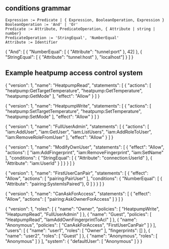 ## conditions grammar


```
Expression := Predicate | { Expression, BooleanOperation, Expression }
BooleanOperation := 'And' | 'Or'
Predicate := Attribute, PredicateOperation, { Attribute | string | number}
PredicateOperation := 'StringEqual', 'NumberEqual'
Attribute := Identifier
```


{
    "And": [ { "NumberEqual": [ { "Attribute": "tunnel:port" }, 42] },
             { "StringEqual": [ { "Attribute": "tunnel:host" }, "localhost"] } ]
}



## Example heatpump access control system

{
  "version": 1,
  "name": "HeatpumpRead",
  "statements": [
    {
      "actions": [ "heatpump:GetTargetTemperature", "heatpump:GetTemperature", "heatpump:GetMode" ],
      "effect": "Allow"
    }
  ]
}

{
  "version": 1,
  "name": "HeatpumpWrite",
  "statements": [
    {
      "actions": [ "heatpump:SetTargetTemperature", "heatpump:SetTemperature", "heatpump:SetMode" ],
      "effect": "Allow"
    }
  ]
}

{
  "version": 1,
  "name": "FullUserAdmin",
  "statements": [
    {
      "actions": [ "iam:AddUser", "iam:GetUser", "iam:ListUsers", "iam:AddRoleToUser", "iam:RemoveRoleFromUser" ],
      "effect": "Allow"
    }
  ]
}

{
  "version": 1,
  "name": "ModifyOwnUser",
  "statements": [
    {
      "effect": "Allow",
      "actions": [ "iam:AddFingerprint", "iam:RemoveFingerprint", "iam:SetName" ],
      "conditions": { "StringEqual": [ { "Attribute": "connection:UserId" }, { "Attribute": "iam:UserId" } ]
      }
    }
  ]
}

{
  "version": 1,
  "name": "FirstUserCanPair",
  "statements": [
    {
      "effect": "Allow",
      "actions": [ "pairing:PairUser" ],
      "conditions": { "NumberEqual": [ { "Attribute": "pairing:SystemIsPaired"}, 0 ] }
    }
  ]
}

{
  "version": 1,
  "name": "CanAskForAccess",
  "statements": [
    {
      "effect": "Allow",
      "actions": [ "pairing:AskOwnerForAccess" ]
    }
  ]
}

{
    "version": 1,
    "roles": [
        {
            "name": "Owner",
            "policies": [ "HeatpumpWrite", "HeatpumpRead", "FullUserAdmin" ]
        },
        {
            "name": "Guest",
            "policies": [ "HeatpumpRead", "IamAddOwnFingerprintToAcl" ]
        },
        {
            "name": "Anonymous",
            "policies": [ "CanAskForAccess", "FirstUserCanPair" ]
        }
    ],
    "users": [
        {
            "name": "user1",
            "roles": [ "Owner" ],
            "fingerprints": []
        },
        {
            "name": "user2",
            "roles": [ "Guest" ]
        },
        {
            "name": "Anonymous",
            "roles": [ "Anonymous" ]
        }
    ],
    "system": {
      "defaultUser": [ "Anonymous" ]
    }
}
